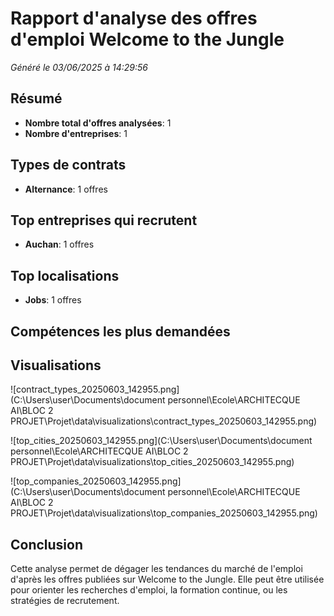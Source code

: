 # Rapport d'analyse des offres d'emploi Welcome to the Jungle

*Généré le 03/06/2025 à 14:29:56*

## Résumé

- **Nombre total d'offres analysées**: 1
- **Nombre d'entreprises**: 1

## Types de contrats

- **Alternance**: 1 offres

## Top entreprises qui recrutent

- **Auchan**: 1 offres

## Top localisations

- **Jobs**: 1 offres

## Compétences les plus demandées


## Visualisations

![contract_types_20250603_142955.png](C:\Users\user\Documents\document personnel\Ecole\ARCHITECQUE AI\BLOC 2 PROJET\Projet\data\visualizations\contract_types_20250603_142955.png)

![top_cities_20250603_142955.png](C:\Users\user\Documents\document personnel\Ecole\ARCHITECQUE AI\BLOC 2 PROJET\Projet\data\visualizations\top_cities_20250603_142955.png)

![top_companies_20250603_142955.png](C:\Users\user\Documents\document personnel\Ecole\ARCHITECQUE AI\BLOC 2 PROJET\Projet\data\visualizations\top_companies_20250603_142955.png)


## Conclusion

Cette analyse permet de dégager les tendances du marché de l'emploi d'après les offres publiées sur Welcome to the Jungle. Elle peut être utilisée pour orienter les recherches d'emploi, la formation continue, ou les stratégies de recrutement.
